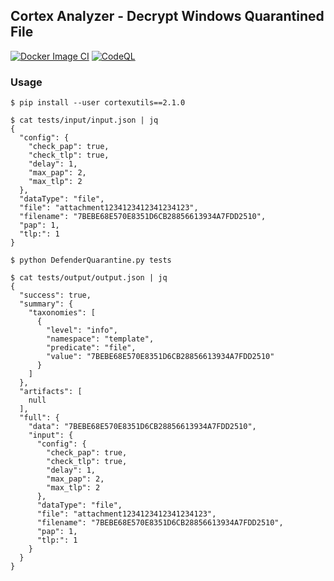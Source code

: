 ## Cortex Analyzer - Decrypt Windows Quarantined File
[![Docker Image CI](https://github.com/adammchugh/Cortex-Defender_Quarantine/actions/workflows/docker-image.yml/badge.svg)](https://github.com/adammchugh/Cortex-Defender_Quarantine/actions/workflows/docker-image.yml)
[![CodeQL](https://github.com/adammchugh/Cortex-Defender_Quarantine/actions/workflows/codeql-analysis.yml/badge.svg)](https://github.com/adammchugh/Cortex-Defender_Quarantine/actions/workflows/codeql-analysis.yml)

### Usage

```console
$ pip install --user cortexutils==2.1.0

$ cat tests/input/input.json | jq
{
  "config": {
    "check_pap": true,
    "check_tlp": true,
    "delay": 1,
    "max_pap": 2,
    "max_tlp": 2
  },
  "dataType": "file",
  "file": "attachment1234123412341234123",
  "filename": "7BEBE68E570E8351D6CB28856613934A7FDD2510",
  "pap": 1,
  "tlp:": 1
}

$ python DefenderQuarantine.py tests

$ cat tests/output/output.json | jq
{
  "success": true,
  "summary": {
    "taxonomies": [
      {
        "level": "info",
        "namespace": "template",
        "predicate": "file",
        "value": "7BEBE68E570E8351D6CB28856613934A7FDD2510"
      }
    ]
  },
  "artifacts": [
    null
  ],
  "full": {
    "data": "7BEBE68E570E8351D6CB28856613934A7FDD2510",
    "input": {
      "config": {
        "check_pap": true,
        "check_tlp": true,
        "delay": 1,
        "max_pap": 2,
        "max_tlp": 2
      },
      "dataType": "file",
      "file": "attachment1234123412341234123",
      "filename": "7BEBE68E570E8351D6CB28856613934A7FDD2510",
      "pap": 1,
      "tlp:": 1
    }
  }
}
```